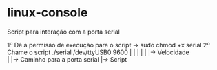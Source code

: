 # linux-console
Script para interação com a porta serial 

1º Dê a permisão de execução para o script -> sudo chmod +x serial
2º Chame o script ./serial /dev/ttyUSB0 9600
                      |         |         | 
                      |         |         |-> Velocidade  
                      |         |-> Caminho para a porta serial
                      |-> Script          
 
